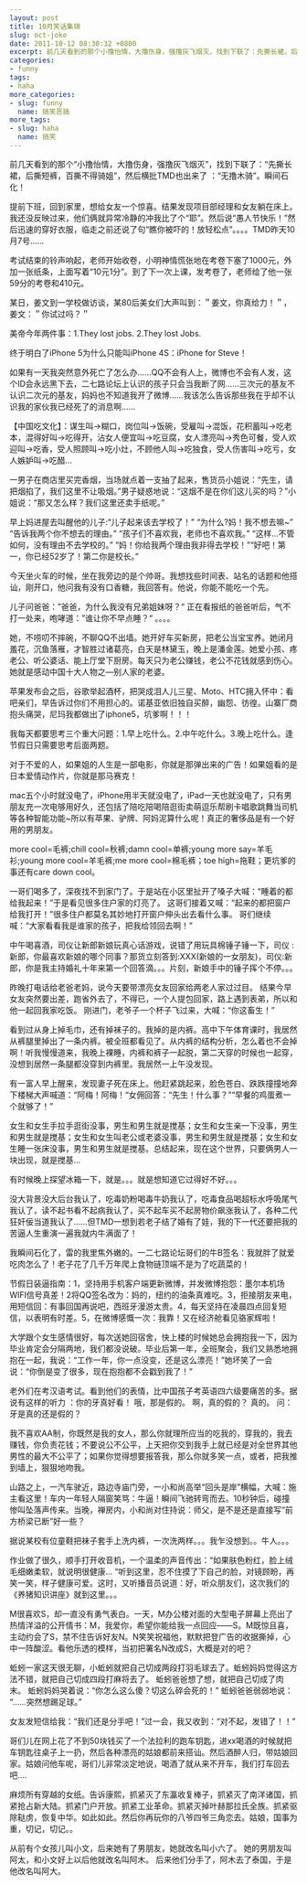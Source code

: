 ```yaml
---
layout: post
title: 10月笑话集锦
slug: oct-joke
date: 2011-10-12 08:30:32 +0800
excerpt: 前几天看到的那个小撸怡情，大撸伤身，强撸灰飞烟灭，找到下联了：先撕长裙，后撕短裤，百撕不得骑姐，,然后横批TMD也出来了 ：无撸木骑。瞬间石化！
categories:
- funny
tags:
- haha
more_categories:
- slug: funny
  name: 搞笑恶搞
more_tags:
- slug: haha
  name: 搞笑
---
```


前几天看到的那个“小撸怡情，大撸伤身，强撸灰飞烟灭”，找到下联了：“先撕长裙，后撕短裤，百撕不得骑姐”，然后横批TMD也出来了 ：“无撸木骑”。瞬间石化！

提前下班，回到家里，想给女友一个惊喜。结果发现项目部经理和女友躺在床上。我还没反映过来，他们俩就异常冷静的冲我比了个“耶”。然后说“愚人节快乐！”然后迅速的穿好衣服，临走之前还说了句“瞧你被吓的！放轻松点”。。。。TMD昨天10月7号……

考试结束的铃声响起，老师开始收卷，小明神情慌张地在考卷下塞了1000元，外加一张纸条，上面写着“10元1分”。到了下一次上课，发考卷了，老师给了他一张59分的考卷和410元。


某日，姜文到一学校做访谈，某80后美女们大声叫到：＂姜文，你真给力！＂，姜文：＂你试过吗？＂

美帝今年两件事：1.They lost jobs. 2.They lost Jobs.

终于明白了iPhone 5为什么只能叫iPhone 4S：iPhone for Steve！

如果有一天我突然意外死亡了怎么办……QQ不会有人上，微博也不会有人发，这个ID会永远黑下去，二七路论坛上认识的孩子只会当我断了网……三次元的基友不认识二次元的基友，妈妈也不知道我开了微博……我该怎么告诉那些我在乎却不认识我的家伙我已经死了的消息啊……

【中国吃文化】：谋生叫→糊口，岗位叫→饭碗，受雇叫→混饭，花积蓄叫→吃老本，混得好叫→吃得开，沾女人便宜叫→吃豆腐，女人漂亮叫→秀色可餐，受人欢迎叫→吃香，受人照顾叫→吃小灶，不顾他人叫→吃独食，受人伤害叫→吃亏，女人嫉妒叫→吃醋…

一男子在商店里买完香烟，当场就点着一支抽了起来，售货员小姐说：“先生，请把烟掐了，我们这里不让吸烟。”男子疑惑地说：“这烟不是在你们这儿买的吗？”小姐说：“那又怎么样？我们这里还卖手纸呢。”

早上妈进屋去叫醒他的儿子:“儿子起来该去学校了！” “为什么?妈！我不想去嘛~” “告诉我两个你不想去的理由。” “孩子们不喜欢我，老师也不喜欢我。” “这样…不管如何，没有理由不去学校的。” “妈！你给我两个理由我非得去学校！”“好吧！第一，你已经52岁了！第二你是校长。”

今天坐火车的时候，坐在我旁边的是个帅哥。我想找些时间表、站名的话题和他搭讪，刚开口，他问我有没有口香糖，我回答有。他说，你能不能吃一个先。

儿子问爸爸：”爸爸，为什么我没有兄弟姐妹呀？“ 正在看报纸的爸爸听后，气不打一处来，咆哮道：”谁让你不早点睡？“ 。。。。

她，不唠叨不摔碗，不聊QQ不出墙。她开好车买新房，把老公当宝宝养。她闭月羞花，沉鱼落雁，才智胜过诸葛亮，白天是林黛玉，晚上是潘金莲。她爱小孩、疼老公、听公婆话、能上厅堂下厨房。每天只为老公赚钱，老公不花钱就感到伤心。她就是感动中国十大人物之—别人家的老婆。

苹果发布会之后，谷歌举起酒杯，把哭成泪人儿三星、Moto、HTC拥入怀中：看吧亲们，早告诉过你们不用担心的。诺基亚依旧独自买醉，幽怨、彷徨。山寨厂商抱头痛哭，尼玛我都做出了iphone5，坑爹啊！！！

我每天都要思考三个重大问题：1.早上吃什么。2.中午吃什么。3.晚上吃什么。逢节假日只需要思考后面两题。

对于不爱的人，如果姐的人生是一部电影，你就是那弹出来的广告！如果姐看的是日本爱情动作片，你就是那马赛克！

mac五个小时就没电了，iPhone用半天就没电了，iPad一天也就没电了，只有男朋友充一次电够用好久，还包括了陪吃陪喝陪逛街卖萌逗乐帮刷卡唱歌跳舞当司机等各种智能功能~所以有苹果、驴牌、阿妈泥算什么呢！真正的奢侈品是有一个好用的男朋友。

more cool=毛裤;chill cool=秋裤;damn cool=单裤;young more say=羊毛衫;young more cool=羊毛裤;me more cool=棉毛裤；toe high=拖鞋；更坑爹的事还有care down cool。

一哥们喝多了，深夜找不到家门了。于是站在小区里扯开了嗓子大喊：“睡着的都给我起来！”于是看见很多住户家的灯亮了。 这哥们接着又喊：“起来的都把窗户给我打开！”很多住户都莫名其妙地打开窗户伸头出去看什么事。 哥们继续喊：“大家看看我是谁家的孩子，把我给领回去啊！”

中午喝喜酒，司仪让新郎新娘玩真心话游戏，说错了用玩具棉锤子锤一下，司仪 :新郎，你最喜欢新娘的哪个同事？那货立刻答到:XXX(新娘的一女朋友)，司仪:新郎，你是我主持婚礼十年来第一个回答滴。。。片刻，新娘手中的锤子挥个不停。。。

昨晚打电话给老爸老妈，说今天要带漂亮女友回家给两老人家过过目。 结果今早女友突然要出差，跑省外去了，不得已，一个人提包回家，路上遇到表弟，所以和他一起回我家吃饭。 刚进门，老爷子一个杯子飞过来，大喊：“你这畜生！”

看到过从身上掉毛巾，还有掉袜子的。我掉的是内裤。高中下午体育课时，我居然从裤腿里掉出了一条内裤。被全班都看见了。从内裤的结构分析，怎么着也不会掉啊！听我慢慢道来，我晚上裸睡，内裤和裤子一起脱，第二天穿的时候也一起穿，没想到居然一条腿都没穿到内裤里。我居然一上午没发现。

有一富人早上醒来，发现妻子死在床上。他赶紧跳起来，脸色苍白、跌跌撞撞地奔下楼梯大声喊道：“阿梅！阿梅！“女佣回答：“先生！什么事？”“早餐的鸡蛋煮一个就够了！”

女生和女生手拉手逛街没事，男生和男生就是搅基；女生和女生亲一下没事，男生和男生就是搅基；女生和女生叫老公或老婆没事，男生和男生就是搅基；女生和女生睡一张床没事，男生和男生就是搅基。总结起来，现在这个世界，只要俩男人一块出现，就是搅基…

有时候晚上探望冰箱一下，就是。。。就是想知道它过得好不好。。。

没大背景没大后台我认了，吃毒奶粉喝毒牛奶我认了，吃毒食品喝超标水呼吸尾气我认了，读不起书看不起病我认了，买不起车买不起房物价飙涨我认了，各种二代狂奸佞当道我认了……但TMD一想到若老子结了婚有了娃，我的下一代还要把我的苦逼人生重演一遍我就内牛满面了！

我瞬间石化了，雷的我里焦外嫩的。一二七路论坛哥们的牛B签名：我就胖了就爱吃肉怎么了！老子花了几千万年爬上食物链顶端不是为了吃蔬菜的！

节假日装逼指南：1，坚持用手机客户端更新微博，并发微博抱怨：墨尔本机场WIFI信号真差！2将QQ签名改为：妈的，纽约的油条真难吃。3，拒接朋友来电，用短信回：有事回国再说吧，西班牙漫游太贵。4，每天坚持在凌晨四点回复短信，以表明有时差。5，在微博感慨一次：我靠！又在经济舱看见骆家辉啦！

大学跟个女生感情很好，每次送她回宿舍，快上楼的时候她总会拥抱我一下，因为毕业肯定会分隔两地，我们都没说破。毕业后第一年，全班聚会，我们又熟悉地拥抱在一起，我说：“工作一年，你一点没变，还是这么漂亮！”她坏笑了一会说：“你倒是变了很多，现在抱抱都不会戳到我了！”

老外们在考汉语考试。看到他们的表情，比中国孩子考英语四六级要痛苦的多。据说有这样的听力 ：你的牙真好看！ 哦，那是假的。 啊，真的假的？ 真的。 问：牙是真的还是假的？

我不喜欢AA制，你既然是我的女人，那么你就理所应当的吃我的，穿我的，我去赚钱，你负责花钱；不要说公不公平，上天把你交到我手上就已经是对全世界其他男性的最大不公平了；如果你觉得想要报答我，那么你就多笑一点，或者，把我推到墙上，狠狠地吻我。

山路之上，一汽车驶近，路边寺庙门旁，一小和尚高举“回头是岸”横幅，大喊：施主看这里！车内一年轻人隔窗笑骂：牛逼！瞬间飞驰转弯而去。10秒钟后，碰撞惨叫坠落声传来。当晚，禅房内，小和尚对住持说：师父，是不是还是直接写“前方桥梁已断”好一些？

据说某校有位童鞋把袜子套手上洗内裤，一次洗两样。。。我乍没想到。。牛人。。。

作业做了很久，顺手打开收音机，一个温柔的声音传出：“如果肤色粉红，脸上绒毛细嫩柔软，就说明很健康… “听到这里，忍不住摸了下自己的脸，对镜顾盼，再笑一笑，样子健康可爱。这时，又听播音员说道：好，听众朋友们，这次我们的《养猪知识讲座》就到这里。。。

M很喜欢S，却一直没有勇气表白。一天，M办公楼对面的大型电子屏幕上亮出了热情洋溢的公开情书：M，我爱你，希望你能给我一点回应——S。M既惊且喜，主动约会了S，禁不住告诉好友N。N笑笑祝福他，默默把登广告的收据撕掉，心中一阵酸涩。看他乐透的模样，当初把署名N改成S，大概是对的吧？

蚯蚓一家这天很无聊，小蚯蚓就把自己切成两段打羽毛球去了。蚯蚓妈妈觉得这方法不错，就把自己切成四段打麻将去了。 蚯蚓爸爸想了想，就把自己切成了肉末。 蚯蚓妈妈哭着说：“你怎么这么傻？切这么碎会死的！” 蚯蚓爸爸弱弱地说： “……突然想踢足球。”

女友发短信给我：“我们还是分手吧！”过一会，我又收到：“对不起，发错了！！”

哥们儿在网上花了不到50块钱买了一个法拉利的跑车钥匙，进xx喝酒的时候就把车钥匙往桌子上一扔，然后各种漂亮的姑娘都前来搭讪。然后酒醉人归，带姑娘回家。姑娘问他车呢，哥们儿非常淡定地说，喝酒了就从来不开车，我们打车回去吧….

麻烦所有穿越的女纸。告诉康熙，抓紧灭了东瀛收复棒子，抓紧灭了南洋诸国，抓紧抢占新大陆。抓紧门户开放。抓紧工业革命。抓紧灭掉叶赫那拉氏全族。抓紧驱除鞑虏，恢复中华。如此如此。然后你再玩你的八爷四爷三角恋去。姑娘，国事为重，切记，切记。。

从前有个女孩儿叫小文，后来她有了男朋友，她就改名叫小六了。 她的男朋友叫阿太，和小文好上以后他就改名叫阿木。 后来他们分手了，阿木去了泰国，于是他改名叫阿大。
